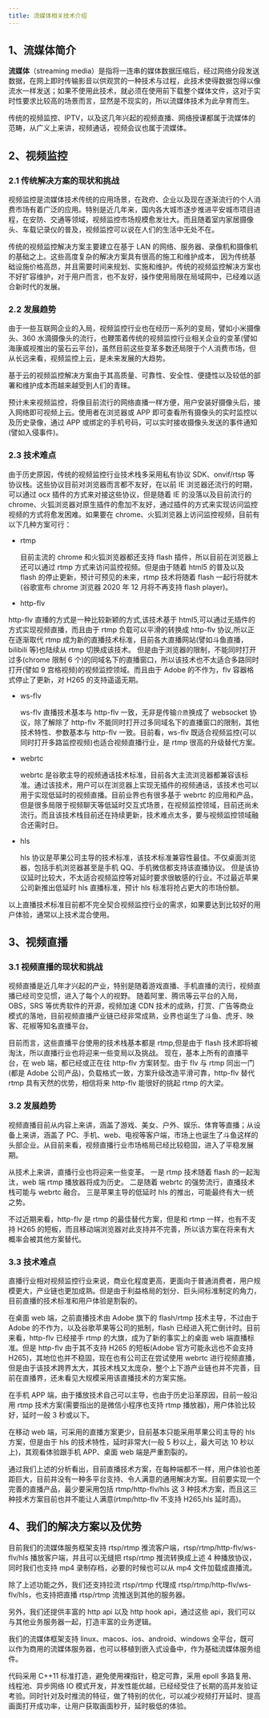 ```yaml
---
title: 流媒体相关技术介绍
---
```


## 1、流媒体简介

**流媒体**（streaming media）是指将一连串的媒体数据压缩后，经过网络分段发送数据，在网上即时传输影音以供观赏的一种技术与过程，此技术使得数据包得以像流水一样发送；如果不使用此技术，就必须在使用前下载整个媒体文件，这对于实时性要求比较高的场景而言，显然是不现实的，所以流媒体技术为此孕育而生。

传统的视频监控、IPTV，以及这几年兴起的视频直播、网络授课都属于流媒体的范畴，从广义上来讲，视频通话，视频会议也属于流媒体。

## 2、视频监控

### 2.1 传统解决方案的现状和挑战

视频监控是流媒体技术传统的应用场景，在政府、企业以及现在逐渐流行的个人消费市场有着广泛的应用。特别是近几年来，国内各大城市逐步推进平安城市项目进程，在安防、交通等领域，视频监控市场规模愈发壮大。而且随着室内家居摄像头、车载记录仪的普及，视频监控可以说在人们的生活中无处不在。

传统的视频监控解决方案主要建立在基于 LAN 的网络、服务器、录像机和摄像机的基础之上。这些高度复杂的解决方案具有很高的施工和维护成本， 因为传统基础设施价格高昂，并且需要时间来规划、实施和维护。传统的视频监控解决方案也不好扩容维护，对于用户而言，也不友好，操作使用局限在局域网中，已经难以适合新时代的发展。

### 2.2 发展趋势

由于一些互联网企业的入局，视频监控行业也在经历一系列的变局，譬如小米摄像头、360 水滴摄像头的流行，也鞭策着传统的视频监控行业相关企业的变革(譬如海康威视推出的萤石云平台)，虽然目前这些变革多数还局限于个人消费市场，但从长远来看，视频监控上云，是未来发展的大趋势。

基于云的视频监控解决方案由于其高质量、可靠性、安全性、便捷性以及较低的部署和维护成本而越来越受到人们的青睐。

预计未来视频监控，将像目前流行的网络直播一样方便，用户安装好摄像头后，接入网络即可视频上云。使用者在浏览器或 APP 即可查看所有摄像头的实时监控以及历史录像，通过 APP 或绑定的手机号码，可以实时接收摄像头发送的事件通知(譬如入侵事件)。

### 2.3 技术难点

由于历史原因，传统的视频监控行业技术栈多采用私有协议 SDK、onvif/rtsp 等协议栈。这些协议目前对浏览器而言都不友好，在以前 IE 浏览器还流行的时期，可以通过 ocx 插件的方式来对接这些协议，但是随着 IE 的没落以及目前流行的 chrome、火狐浏览器对原生插件的愈加不友好，通过插件的方式来实现访问监控视频的方式将愈发困难。如果要在 chrome、火狐浏览器上访问监控视频，目前有以下几种方案可行：

- rtmp

  目前主流的 chrome 和火狐浏览器都还支持 flash 插件，所以目前在浏览器上还可以通过 rtmp 方式来访问监控视频。但是由于随着 html5 的普及以及 flash 的停止更新，预计可预见的未来，rtmp 技术将随着 flash 一起行将就木(谷歌宣布 chrome 浏览器 2020 年 12 月将不再支持 flash player)。

- http-flv

http-flv 直播的方式是一种比较新颖的方式,该技术基于 html5,可以通过无插件的方式实现视频直播，而且由于 rtmp 负载可以平滑的转换成 http-flv 协议,所以正在逐渐取代 rtmp 成为新的直播技术标准，目前各大直播网站(譬如斗鱼直播，bilibili 等)也陆续从 rtmp 切换成该技术。
但是由于浏览器的限制，不能同时打开过多(chrome 限制 6 个)的同域名下的直播窗口，所以该技术也不太适合多路同时打开(譬如 9 宫格视频)的视频监控领域。而且由于 Adobe 的不作为，flv 容器格式停止了更新，对 H265 的支持遥遥无期。

- ws-flv

  ws-flv 直播技术基本与 http-flv 一致，无非是传输`介质`换成了 websocket 协议，除了解除了 http-flv 不能同时打开过多同域名下的直播窗口的限制，其他技术特性、参数基本与 http-flv 一致。目前看，ws-flv 既适合视频监控(可以同时打开多路监控视频)也适合视频直播行业，是 rtmp 很高的升级替代方案。

- webrtc

  webrtc 是谷歌主导的视频通话技术标准，目前各大主流浏览器都兼容该标准。通过该技术，用户可以在浏览器上实现无插件的视频通话，该技术也可以用于实现低延时的视频直播。目前业界也有很多基于 webrtc 的应用和产品，但是很多局限于视频聊天等低延时交互式场景，在视频监控领域，目前还尚未流行。而且该技术栈目前还在持续更新，技术难点太多，要与视频监控领域融合还需时日。

- hls

  hls 协议是苹果公司主导的技术标准，该技术标准兼容性最佳。不仅桌面浏览器，包括手机浏览器甚至是手机 QQ、手机微信都支持该直播协议。
  但是该协议延时比较大，不太适合视频监控等对延时要求很敏感的行业。不过最近苹果公司新推出低延时 hls 直播标准，预计 hls 标准将抢占更大的市场份额。

以上直播技术标准目前都不完全契合视频监控行业的需求，如果要达到比较好的用户体验，通常以上技术混合使用。

## 3、视频直播

### 3.1 视频直播的现状和挑战

视频直播是近几年才兴起的产业，特别是随着游戏直播、手机直播的流行，视频直播已经司空见惯，进入了每个人的视野。
随着阿里、腾讯等云平台的入局，OBS，SRS 等优秀软件的开源，视频加速 CDN 技术的成熟，打赏、广告等商业模式的落地，目前视频直播产业链已经非常成熟，业界也诞生了斗鱼、虎牙、映客、花椒等知名直播平台。

目前而言，这些直播平台使用的技术栈基本都是 rtmp,但是由于 flash 技术即将被淘汰，所以直播行业也将迎来一些变局以及挑战。
现在，基本上所有的直播平台，在 web 端，都已经或正在往 http-flv 方案转型。由于 flv 与 rtmp 同出一门(都是 Adobe 公司产品)，负载格式一致，方案升级改造平滑可靠，http-flv 替代 rtmp 具有天然的优势，相信将来 http-flv 能很好的挑起 rtmp 的大梁。

### 3.2 发展趋势

视频直播目前从内容上来讲，涵盖了游戏、美女、户外、娱乐、体育等直播；从设备上来讲，涵盖了 PC、手机、web、电视等客户端，市场上也诞生了斗鱼这样的头部企业。从目前来看，视频直播行业市场格局已经比较稳固，进入了平稳发展期。

从技术上来讲，直播行业也将迎来一些变革。
一是 rtmp 技术随着 flash 的一起淘汰，web 端 rtmp 播放器将成为历史。
二是随着 webrtc 的强势流行，直播技术栈可能与 webrtc 融合。
三是苹果主导的低延时 hls 的推出，可能最终有大一统之势。

不过近期来看，http-flv 是 rtmp 的最佳替代方案，但是和 rtmp 一样，也有不支持 H265 的短板，而且移动端浏览器对此支持并不完善，所以该方案在将来有大概率会被其他方案替代。

### 3.3 技术难点

直播行业相对视频监控行业来说，商业化程度更高，更面向于普通消费者，用户规模更大，产业链也更加成熟。但是由于利益格局的划分、巨头间标准制定的角力，目前直播的技术标准和用户体验是割裂的。

在桌面 web 端，之前直播技术由 Adobe 旗下的 flash/rtmp 技术主导，不过由于 Adobe 的不作为，以及谷歌苹果等公司的抵制，flash 已经进入死亡倒计时。目前来看，http-flv 已经接手 rtmp 的大旗，成为了新的事实上的桌面 web 端直播标准。但是 http-flv 由于其不支持 H265 的短板(Adobe 官方可能永远也不会支持 H265)，其地位也并不稳固，现在也有公司正在尝试使用 webrtc 进行视频直播，但是由于该技术跨界太大，其技术栈又太庞杂，整个上下游产业链也并不完善，目前在直播界，还未看见大规模采用该直播技术的方案实施。

在手机 APP 端，由于播放技术自己可以主导，也由于历史沿革原因，目前一般沿用 rtmp 技术方案(需要指出的是微信小程序也支持 rtmp 播放器)，用户体验比较好，延时一般 3 秒或以下。

在移动 web 端，可采用的直播方案更少，目前基本只能采用苹果公司主导的 hls 方案，但是由于 hls 的技术特性，延时非常大(一般 5 秒以上，最大可达 10 秒以上)，其观看体验跟手机 APP、桌面 web 端是严重割裂的。

通过我们上述的分析看出，目前直播技术方案，在每种端都不一样，用户体验也差距巨大，目前并没有一种多平台支持、令人满意的通用解决方案。目前要实现一个完善的直播产品，最少要采用包括 rtmp/http-flv/hls 这 3 种技术方案，而且这三种技术方案目前也并不能让人满意(rtmp/http-flv 不支持 H265,hls 延时高)。

## 4、我们的解决方案以及优势

目前我们的流媒体服务框架支持 rtsp/rtmp 推流客户端，rtsp/rtmp/http-flv/ws-flv/hls 播放客户端，并且可以无缝把 rtsp/rtmp 推流转换成上述 4 种播放协议，同时我们也支持 mp4 录制存档，必要的时候也可以从 mp4 文件加载成直播流。

除了上述功能之外，我们还支持拉流 rtsp/rtmp 代理成 rtsp/rtmp/http-flv/ws-flv/hls，也支持把直播 rtsp/rtmp 流推送到其他的服务器。

另外，我们还提供丰富的 http api 以及 http hook api，通过这些 api，我们可以与其他业务服务器一起，打造丰富的业务逻辑。

我们的流媒体框架支持 linux、macos、ios、android、windows 全平台，既可以作为商用的流媒体服务器，也可以移植到嵌入式设备中，作为基础流媒体服务组件。

代码采用 C++11 标准打造，避免使用裸指针，稳定可靠，采用 epoll 多路复用、线程池、异步网络 IO 模式开发，并发性能优越，已经经受住了长期的高并发验证考验。同时针对及时推流的特征，做了特别的优化，可以减少视频打开延时、提高画面打开成功率，让用户获取画面秒开，延时极低的体验。
